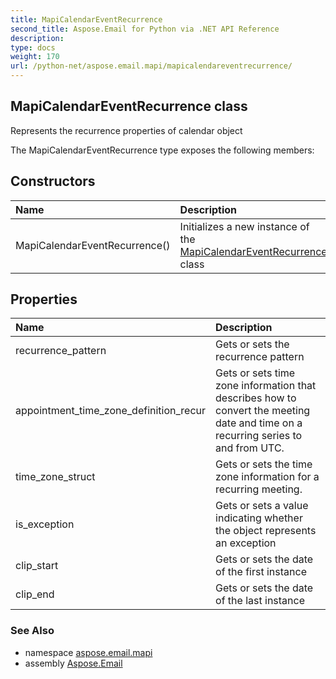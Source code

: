 ```yaml
---
title: MapiCalendarEventRecurrence
second_title: Aspose.Email for Python via .NET API Reference
description: 
type: docs
weight: 170
url: /python-net/aspose.email.mapi/mapicalendareventrecurrence/
---
```


## MapiCalendarEventRecurrence class

Represents the recurrence properties of calendar object

The MapiCalendarEventRecurrence type exposes the following members:
## Constructors
| Name | Description |
| :- | :- |
|MapiCalendarEventRecurrence()|Initializes a new instance of the [MapiCalendarEventRecurrence](/email/python-net/aspose.email.mapi/mapicalendareventrecurrence/) class|
## Properties
| Name | Description |
| :- | :- |
|recurrence_pattern|Gets or sets the recurrence pattern|
|appointment_time_zone_definition_recur|Gets or sets time zone information that describes how to convert the meeting date and time on a recurring series to and from UTC.|
|time_zone_struct|Gets or sets the time zone information for a recurring meeting.|
|is_exception|Gets or sets a value indicating whether the object represents an exception|
|clip_start|Gets or sets the date of the first instance|
|clip_end|Gets or sets the date of the last instance|

### See Also

* namespace [aspose.email.mapi](/email/python-net/aspose.email.mapi/)
* assembly [Aspose.Email](/email/python-net/)

